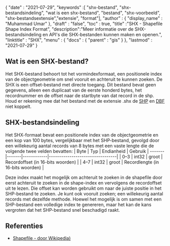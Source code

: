 {
  "date" : "2021-07-29",
  "keywords" :[ "shx-bestand", "shx-bestandsindeling", "wat is een shx-bestand", "bestand", "shx-voorbeeld", "shx-bestandsextensie","extensie", "format"],
  "author" : {
    "display_name" : "Muhammad Umar"
},
  "draft" : "false",
  "toc" : true,
  "title" :"SHX - Shapefile Shape Index Format",
  "description":"Meer informatie over de SHX-bestandsindeling en API's die SHX-bestanden kunnen maken en openen.",
  "linktitle" : "SHX",
  "menu" : {
    "docs" : {
      "parent" : "gis"
}
},
  "lastmod" : "2021-07-29"
}

## Wat is een SHX-bestand?
Het SHX-bestand behoort tot het vormindexformaat, een positionele index van de objectgeometrie om snel vooruit en achteruit te kunnen zoeken. De SHX is een offset-bestand met directe toegang. Dit bestand bevat geen gegevens, alleen een duplicaat van de eerste honderd bytes, het recordnummer en de offset naar de startbyte van dat record in de shp. Houd er rekening mee dat het bestand met de extensie .shx de [SHP](/nl/gis/shp/) en [DBF](/nl/database/dbf) niet koppelt.

## SHX-bestandsindeling
Het SHX-formaat bevat een positionele index van de objectgeometrie en een kop van 100 bytes, vergelijkbaar met het SHP-bestand, gevolgd door een willekeurig aantal records van 8 bytes met een vaste lengte die de volgende twee velden bevatten:
| Byte | Typ | Endianheid | Gebruik |
-------|-------|------------|---------------------------------|
| 0–3 | int32 | groot | Recordoffset (in 16-bits woorden) |
| 4–7 | int32 | groot | Recordlengte (in 16-bits woorden) |

Deze index maakt het mogelijk om achteruit te zoeken in de shapefile door eerst achteruit te zoeken in de shape-index en vervolgens de recordoffset uit te lezen. Die offset kan worden gebruikt om naar de juiste positie in het SHP-bestand te zoeken. Je kunt ook vooruit zoeken; een willekeurig aantal records met dezelfde methode. Hoewel het mogelijk is om samen met een SHP-bestand een volledige index te genereren, maar het kan de kans vergroten dat het SHP-bestand snel beschadigd raakt.


## Referenties

* [Shapefile - door Wikipedia)](https://en.wikipedia.org/wiki/Shapefile)


